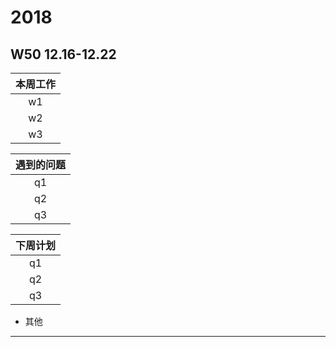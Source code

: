 # 2018
## W50 12.16-12.22
| 本周工作 | 
| :-: | 
| w1   |  
| w2   | 
| w3   |  

| 遇到的问题 | 
| :-: | 
| q1   |  
| q2   | 
| q3   |  

| 下周计划 | 
| :-: | 
| q1   |  
| q2   | 
| q3   |  

* 其他
-------------------------------------------------------------